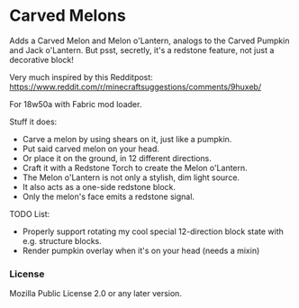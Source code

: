 # Carved Melons

Adds a Carved Melon and Melon o'Lantern, analogs to the Carved Pumpkin and Jack o'Lantern. But psst, secretly, it's a redstone feature, not just a decorative block!

Very much inspired by this Redditpost: https://www.reddit.com/r/minecraftsuggestions/comments/9huxeb/

For 18w50a with Fabric mod loader.

Stuff it does:

* Carve a melon by using shears on it, just like a pumpkin.
* Put said carved melon on your head.
* Or place it on the ground, in 12 different directions.
* Craft it with a Redstone Torch to create the Melon o'Lantern.
* The Melon o'Lantern is not only a stylish, dim light source.
* It also acts as a one-side redstone block.
* Only the melon's face emits a redstone signal.

TODO List:

* Properly support rotating my cool special 12-direction block state with e.g. structure blocks.
* Render pumpkin overlay when it's on your head (needs a mixin)

### License

Mozilla Public License 2.0 or any later version.